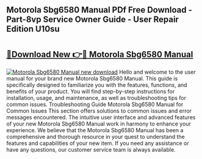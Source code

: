 ## Motorola Sbg6580 Manual PDf Free Download - Part-8vp Service Owner Guide - User Repair Edition U10su

# <h2><a href="http://bc80583.oget.top/?id=Motorola+Sbg6580+Manual">🔗Download New 👉🔴 Motorola Sbg6580 Manual</a></h2>

[![Motorola Sbg6580 Manual new download](https://i.imgur.com/5g1atiW.png)](http://bc80583.oget.top/?id=Motorola+Sbg6580+Manual)
Hello and welcome to the user manual for your brand new Motorola Sbg6580 Manual. This guide is specifically designed to familiarize you with the features, functions, and benefits of your product. You will find step-by-step instructions for installation, usage, and maintenance, as well as troubleshooting tips for common issues. Troubleshooting Guide Motorola Sbg6580 Manual for Common Issues This section offers solutions to common issues and error messages encountered. The intuitive user interface and advanced features of your new Motorola Sbg6580 Manual work in harmony to enhance your experience. We believe that the Motorola Sbg6580 Manual has been a comprehensive and thorough resource in your quest to understand the features and capabilities of your new item. If you need any assistance or have any questions, our customer service team is always available.
